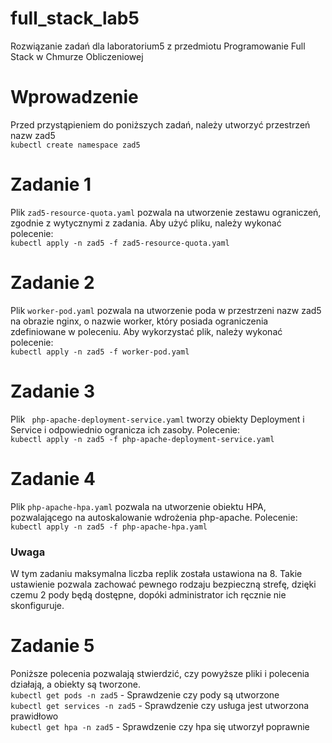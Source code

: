 # full_stack_lab5
Rozwiązanie zadań dla laboratorium5 z przedmiotu Programowanie Full Stack w Chmurze Obliczeniowej

# Wprowadzenie
Przed przystąpieniem do poniższych zadań, należy utworzyć przestrzeń nazw zad5 <br>
`kubectl create namespace zad5` <br>

# Zadanie 1
Plik `zad5-resource-quota.yaml` pozwala na utworzenie zestawu ograniczeń, zgodnie z wytycznymi z zadania. Aby użyć pliku, należy wykonać polecenie: <br>
`kubectl apply -n zad5 -f zad5-resource-quota.yaml`

# Zadanie 2
Plik `worker-pod.yaml` pozwala na utworzenie poda w przestrzeni nazw zad5 na obrazie nginx, o nazwie worker, który posiada ograniczenia zdefiniowane w poleceniu. Aby wykorzystać plik, należy wykonać polecenie: <br>
`kubectl apply -n zad5 -f worker-pod.yaml`

# Zadanie 3
Plik ` php-apache-deployment-service.yaml` tworzy obiekty Deployment i Service i odpowiednio ogranicza ich zasoby. Polecenie: <br>
`kubectl apply -n zad5 -f php-apache-deployment-service.yaml`

# Zadanie 4
Plik `php-apache-hpa.yaml` pozwala na utworzenie obiektu HPA, pozwalającego na autoskalowanie wdrożenia php-apache. Polecenie: <br>
`kubectl apply -n zad5 -f php-apache-hpa.yaml`

### Uwaga
W tym zadaniu maksymalna liczba replik została ustawiona na 8. Takie ustawienie pozwala zachować pewnego rodzaju bezpieczną strefę, dzięki czemu 2 pody będą dostępne, dopóki administrator ich ręcznie nie skonfiguruje.

# Zadanie 5
Poniższe polecenia pozwalają stwierdzić, czy powyższe pliki i polecenia działają, a obiekty są tworzone. <br>
`kubectl get pods -n zad5` - Sprawdzenie czy pody są utworzone <br>
`kubectl get services -n zad5` - Sprawdzenie czy usługa jest utworzona prawidłowo <br>
`kubectl get hpa -n zad5` - Sprawdzenie czy hpa się utworzył poprawnie
